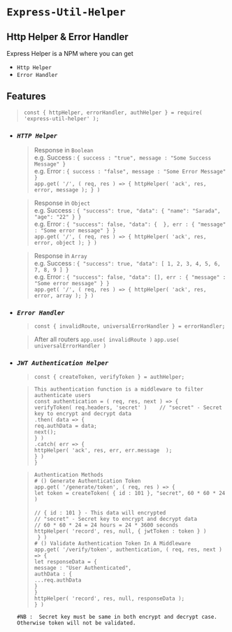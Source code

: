 # `Express-Util-Helper`
## Http Helper & Error Handler

Express Helper is a NPM where you can get 
- `Http Helper` 
- `Error Handler`

## Features

> `const { httpHelper, errorHandler, authHelper } = require( 'express-util-helper' );`

- ### *`HTTP Helper`*

    > Response in `Boolean` \
    > e.g. Success : `{ success : "true", message : "Some Success Message" }` \
    > e.g. Error : `{ success : "false", message : "Some Error Message" }` \
    > `app.get( '/', ( req, res ) => { httpHelper( 'ack', res, error, message ); } ) `
    
    > Response in `Object` \
    > e.g. Success :  `{ "success": true, "data": { "name": "Sarada", "age": "22" } }` \
    > e.g. Error :  `{ "success": false, "data": {  }, err : { "message" : "Some error message" } }` \
    > `app.get( '/', ( req, res ) => { httpHelper( 'ack', res, error, object ); } )`  
    
    > Response in `Array` \
    > e.g. Success :  `{ "success": true, "data": [ 1, 2, 3, 4, 5, 6, 7, 8, 9 ] }` \
    > e.g. Error :  `{ "success": false, "data": [], err : { "message" : "Some error message" } }` \
    > `app.get( '/', ( req, res ) => { httpHelper( 'ack', res, error, array ); } )`  

- ### *`Error Handler`*
    > `const { invalidRoute, universalErrorHandler } = errorHandler;`

    > After all routers
    > `app.use( invalidRoute )`
    > `app.use( universalErrorHandler )`
    
- ### *`JWT Authentication Helper`*
    >  `const { createToken, verifyToken } = authHelper;`

    >  `This authentication function is a middleware to filter authenticate users`  <br />
    >   `const authentication = ( req, res, next ) => {`    <br />
    >   `verifyToken( req.headers, 'secret' )    // "secret" - Secret key to encrypt and decrypt data`  <br />
    >   `.then( data => {`<br />
    >   `req.authData = data;`<br />
    >   `next();`   <br />
    >   `} )`   <br />
    >   `.catch( err => {`  <br />
    >   `httpHelper( 'ack', res, err, err.message  );`  <br />
    >   `} )`   <br />
    >   `}` <br />
    
    >   `Authentication Methods`    <br />
    >   `# () Generate Authentication Token`    <br />
    >   `app.get( '/generate/token', ( req, res ) => {`     <br />
    >   `let token = createToken( { id : 101 }, "secret", 60 * 60 * 24 )`   <br />  
    >   `// { id : 101 } - This data will encrypted`    <br />
    >   `// "secret" - Secret key to encrypt and decrypt data`  <br />
    >   `// 60 * 60 * 24 = 24 hours = 24 * 3600 seconds`    <br />
    >   `httpHelper( 'record', res, null, { jwtToken : token } )`   <br />
    >   ` } )`  <br />
    >   `# () Validate Authentication Token In A Middleware`    <br />
    >   `app.get( '/verify/token', authentication, ( req, res, next ) => {`     <br />
    >   `let responseData = {`      <br />
    >   `message : "User Authenticated",`       <br />
    >   `authData : {`      <br />
    >   `...req.authData`       <br />
    >   `}`     <br />
    >   `}`     <br />
    >   `httpHelper( 'record', res, null, responseData );`      <br />
    >   `} )`   
    
    `#NB :  Secret key must be same in both encrypt and decrypt case. Otherwise token will not be validated.`
